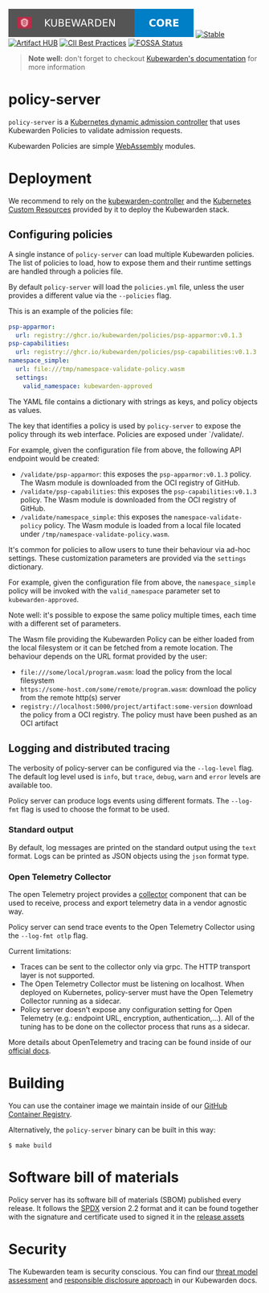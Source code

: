[![Kubewarden Core Repository](https://github.com/kubewarden/community/blob/main/badges/kubewarden-core.svg)](https://github.com/kubewarden/community/blob/main/REPOSITORIES.md#core-scope)
[![Stable](https://img.shields.io/badge/status-stable-brightgreen?style=for-the-badge)](https://github.com/kubewarden/community/blob/main/REPOSITORIES.md#stable)
[![Artifact HUB](https://img.shields.io/endpoint?url=https://artifacthub.io/badge/repository/kubewarden-defaults)](https://artifacthub.io/packages/helm/kubewarden/kubewarden-defaults)
[![CII Best Practices](https://bestpractices.coreinfrastructure.org/projects/6626/badge)](https://bestpractices.coreinfrastructure.org/projects/6626)
[![FOSSA Status](https://app.fossa.com/api/projects/custom%2B25850%2Fgithub.com%2Fkubewarden%2Fpolicy-server.svg?type=shield)](https://app.fossa.com/projects/custom%2B25850%2Fgithub.com%2Fkubewarden%2Fpolicy-server?ref=badge_shield)

> **Note well:** don't forget to checkout [Kubewarden's documentation](https://docs.kubewarden.io)
> for more information

# policy-server

`policy-server` is a
[Kubernetes dynamic admission controller](https://kubernetes.io/docs/reference/access-authn-authz/extensible-admission-controllers/)
that uses Kubewarden Policies to validate admission requests.

Kubewarden Policies are simple [WebAssembly](https://webassembly.org/)
modules.

# Deployment

We recommend to rely on the [kubewarden-controller](https://github.com/kubewarden/kubewarden-controller)
and the [Kubernetes Custom Resources](https://kubernetes.io/docs/concepts/extend-kubernetes/api-extension/custom-resources/)
provided by it to deploy the Kubewarden stack.

## Configuring policies

A single instance of `policy-server` can load multiple Kubewarden policies. The list
of policies to load, how to expose them and their runtime settings are handled
through a policies file.

By default `policy-server` will load the `policies.yml` file, unless the user
provides a different value via the `--policies` flag.

This is an example of the policies file:

```yml
psp-apparmor:
  url: registry://ghcr.io/kubewarden/policies/psp-apparmor:v0.1.3
psp-capabilities:
  url: registry://ghcr.io/kubewarden/policies/psp-capabilities:v0.1.3
namespace_simple:
  url: file:///tmp/namespace-validate-policy.wasm
  settings:
    valid_namespace: kubewarden-approved
```

The YAML file contains a dictionary with strings as keys, and policy objects as values.

The key that identifies a policy is used by `policy-server` to expose the policy
through its web interface. Policies are exposed under `/validate/<policy id>.

For example, given the configuration file from above, the following API endpoint
would be created:

  * `/validate/psp-apparmor`: this exposes the `psp-apparmor:v0.1.3`
    policy. The Wasm module is downloaded from the OCI registry of GitHub.
  * `/validate/psp-capabilities`: this exposes the `psp-capabilities:v0.1.3`
    policy. The Wasm module is downloaded from the OCI registry of GitHub.
  * `/validate/namespace_simple`: this exposes the `namespace-validate-policy`
    policy. The Wasm module is loaded from a local file located under `/tmp/namespace-validate-policy.wasm`.

It's common for policies to allow users to tune their behaviour via ad-hoc settings.
These customization parameters are provided via the `settings` dictionary.

For example, given the configuration file from above, the `namespace_simple` policy
will be invoked with the `valid_namespace` parameter set to `kubewarden-approved`.

Note well: it's possible to expose the same policy multiple times, each time with
a different set of parameters.

The Wasm file providing the Kubewarden Policy can be either loaded from
the local filesystem or it can be fetched from a remote location. The behaviour
depends on the URL format provided by the user:

* `file:///some/local/program.wasm`: load the policy from the local filesystem
* `https://some-host.com/some/remote/program.wasm`: download the policy from the
  remote http(s) server
* `registry://localhost:5000/project/artifact:some-version` download the policy
  from a OCI registry. The policy must have been pushed as an OCI artifact

## Logging and distributed tracing

The verbosity of policy-server can be configured via the `--log-level` flag.
The default log level used is `info`, but `trace`, `debug`, `warn` and `error`
levels are available too.

Policy server can produce logs events using different formats. The `--log-fmt`
flag is used to choose the format to be used.

### Standard output

By default, log messages are printed on the standard output using the
`text` format. Logs can be printed as JSON objects using the `json` format type.

### Open Telemetry Collector

The open Telemetry project provides a [collector](https://opentelemetry.io/docs/collector/)
component that can be used to receive, process and export telemetry data
in a vendor agnostic way.

Policy server can send trace events to the Open Telemetry Collector using the
`--log-fmt otlp` flag.

Current limitations:

  * Traces can be sent to the collector only via grpc. The HTTP transport
    layer is not supported.
  * The Open Telemetry Collector must be listening on localhost. When deployed
    on Kubernetes, policy-server must have the Open Telemetry Collector
    running as a sidecar.
  * Policy server doesn't expose any configuration setting for Open Telemetry
    (e.g.: endpoint URL, encryption, authentication,...). All of the tuning
    has to be done on the collector process that runs as a sidecar.

More details about OpenTelemetry and tracing can be found inside of
our [official docs](https://docs.kubewarden.io/operator-manual/tracing/01-quickstart.html).

# Building

You can use the container image we maintain inside of our
[GitHub Container Registry](https://github.com/orgs/kubewarden/packages/container/package/policy-server).

Alternatively, the `policy-server` binary can be built in this way:

```shell
$ make build
```

# Software bill of materials

Policy server has its software bill of materials (SBOM) published every release.
It follows the [SPDX](https://spdx.dev/) version 2.2 format and it can be found
together with the signature and certificate used to signed it in the
[release assets](https://github.com/kubewarden/policy-server/releases)

# Security

The Kubewarden team is security conscious. You can find our [threat model
assessment](https://docs.kubewarden.io/security/threat-model) and
[responsible disclosure approach](https://docs.kubewarden.io/security/disclosure)
in our Kubewarden docs.
